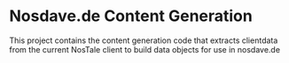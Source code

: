 # Nosdave.de Content Generation

This project contains the content generation code that extracts clientdata from the current NosTale client to build data objects for use in nosdave.de
